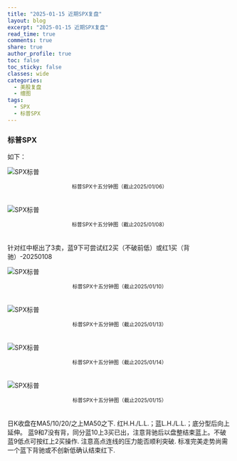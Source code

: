 ```yaml
---
title: "2025-01-15 近期SPX复盘"
layout: blog
excerpt: "2025-01-15 近期SPX复盘"
read_time: true
comments: true
share: true
author_profile: true
toc: false
toc_sticky: false
classes: wide
categories:
  - 美股复盘
  - 缠图
tags:
  - SPX
  - 标普SPX
---
```


### 标普SPX

如下：

![SPX标普](https://image.olim.cc/2025/SPX-20250106-m15-c.jpeg)
<small><center>标普SPX十五分钟图（截止2025/01/06）</center></small>　

![SPX标普](https://image.olim.cc/2025/spx-20250108-m15-c.jpeg)
<small><center>标普SPX十五分钟图（截止2025/01/08）</center></small>　

针对红中枢出了3卖，蓝9下可尝试红2买（不破前低）或红1买（背驰）-20250108

![SPX标普](https://image.olim.cc/2025/spx-20250110-m15-c.jpeg)
<small><center>标普SPX十五分钟图（截止2025/01/10）</center></small>　

![SPX标普](https://image.olim.cc/2025/spx-20250113-m15-c.jpeg)
<small><center>标普SPX十五分钟图（截止2025/01/13）</center></small>　

![SPX标普](https://image.olim.cc/2025/spx-20250114-m15-c.jpeg)
<small><center>标普SPX十五分钟图（截止2025/01/14）</center></small>　

![SPX标普](https://image.olim.cc/2025/spx-20250115-m15-c.jpeg)
<small><center>标普SPX十五分钟图（截止2025/01/15）</center></small>　

日K收盘在MA5/10/20/之上MA50之下. 红H.H./L.L.；蓝L.H./L.L.；底分型后向上延伸。
蓝9和7没有背，同分蓝10上3买已出，注意背驰后以盘整结束蓝上。不破蓝9低点可按红上2买操作.
注意高点连线的压力能否顺利突破.
标准完美走势尚需一个蓝下背驰或不创新低确认结束红下.